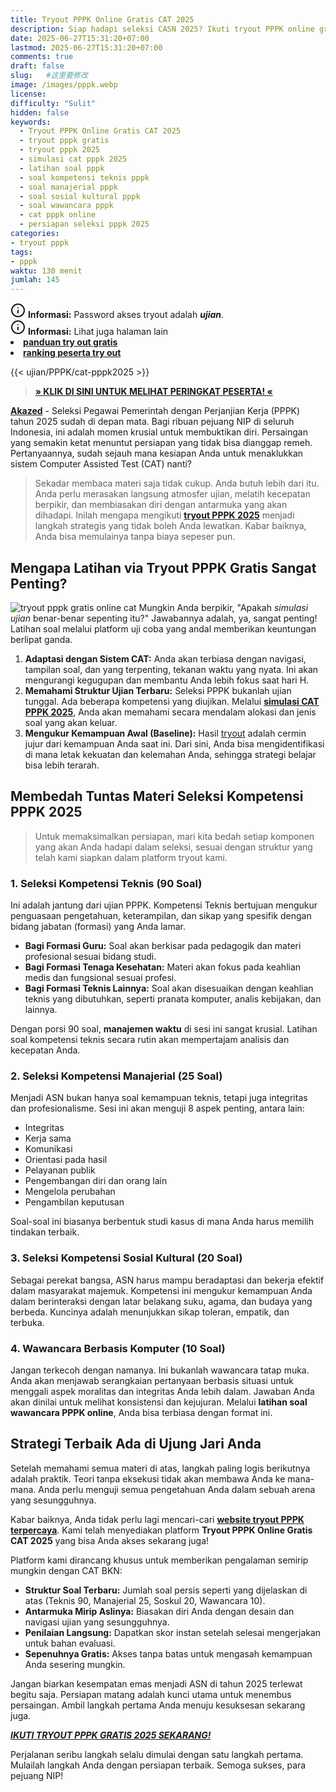 ```yaml
---
title: Tryout PPPK Online Gratis CAT 2025
description: Siap hadapi seleksi CASN 2025? Ikuti tryout PPPK online gratis CAT 2025 di sini! Simulasi lengkap Kompetensi Teknis, Manajerial, Sosial Kultural, dan Wawancara sesuai sistem BKN terbaru. Ukur kemampuanmu sekarang!
date: 2025-06-27T15:31:20+07:00
lastmod: 2025-06-27T15:31:20+07:00
comments: true
draft: false 
slug:   #这里要修改
image: /images/pppk.webp
license: 
difficulty: "Sulit"
hidden: false
keywords: 
  - Tryout PPPK Online Gratis CAT 2025
  - tryout pppk gratis
  - tryout pppk 2025
  - simulasi cat pppk 2025
  - latihan soal pppk
  - soal kompetensi teknis pppk
  - soal manajerial pppk
  - soal sosial kultural pppk
  - soal wawancara pppk
  - cat pppk online
  - persiapan seleksi pppk 2025
categories:
- tryout pppk
tags:
- pppk
waktu: 130 menit
jumlah: 145 
---
```


<div class="alert alert-info">
  <svg xmlns="http://www.w3.org/2000/svg" width="24" height="24" viewBox="0 0 24 24" fill="none" stroke="currentColor" stroke-width="2" stroke-linecap="round" stroke-linejoin="round" class="feather feather-info"><circle cx="12" cy="12" r="10"></circle><line x1="12" y1="16" x2="12" y2="12"></line>    <line x1="12" y1="8" x2="12.01" y2="8"></line>  </svg>
  <span><strong>Informasi:</strong> Password akses tryout adalah <b><i>ujian</b></i>.</span>
</div>
<div class="alert alert-info">
  <svg xmlns="http://www.w3.org/2000/svg" width="24" height="24" viewBox="0 0 24 24" fill="none" stroke="currentColor" stroke-width="2" stroke-linecap="round" stroke-linejoin="round" class="feather feather-info"><circle cx="12" cy="12" r="10"></circle><line x1="12" y1="16" x2="12" y2="12"></line>    <line x1="12" y1="8" x2="12.01" y2="8"></line>  </svg>
  <span><strong>Informasi:</strong> Lihat juga halaman lain<b> <li><a href="/ujian/cara-ikut-tryout-online-gratis">panduan try out gratis</a></li></b> <b><li><a href="/ujian/ranking-peserta-tryout">ranking peserta try out</a></li></b></span>
</div>



{{< ujian/PPPK/cat-pppk2025 >}}

> **[» KLIK DI SINI UNTUK MELIHAT PERINGKAT PESERTA! «](/ujian/ranking-peserta-tryout/)**


**[Akazed](/)** - Seleksi Pegawai Pemerintah dengan Perjanjian Kerja (PPPK) tahun 2025 sudah di depan mata. Bagi ribuan pejuang NIP di seluruh Indonesia, ini adalah momen krusial untuk membuktikan diri. Persaingan yang semakin ketat menuntut persiapan yang tidak bisa dianggap remeh. Pertanyaannya, sudah sejauh mana kesiapan Anda untuk menaklukkan sistem Computer Assisted Test (CAT) nanti?

>Sekadar membaca materi saja tidak cukup. Anda butuh lebih dari itu. Anda perlu merasakan langsung atmosfer ujian, melatih kecepatan berpikir, dan membiasakan diri dengan antarmuka yang akan dihadapi. Inilah mengapa mengikuti **[tryout PPPK 2025](/ujian/pppk/tryout-cat-pppk-2025/)** menjadi langkah strategis yang tidak boleh Anda lewatkan. Kabar baiknya, Anda bisa memulainya tanpa biaya sepeser pun.

## Mengapa Latihan via Tryout PPPK Gratis Sangat Penting?
![tryout pppk gratis online cat](/images/pppk.webp)
Mungkin Anda berpikir, "Apakah *simulasi ujian* benar-benar sepenting itu?" Jawabannya adalah, ya, sangat penting! Latihan soal melalui platform uji coba yang andal memberikan keuntungan berlipat ganda.

1.  **Adaptasi dengan Sistem CAT:** Anda akan terbiasa dengan navigasi, tampilan soal, dan yang terpenting, tekanan waktu yang nyata. Ini akan mengurangi kegugupan dan membantu Anda lebih fokus saat hari H.
2.  **Memahami Struktur Ujian Terbaru:** Seleksi PPPK bukanlah ujian tunggal. Ada beberapa kompetensi yang diujikan. Melalui **[simulasi CAT PPPK 2025](/ujian/pppk/tryout-cat-pppk-2025/)**, Anda akan memahami secara mendalam alokasi dan jenis soal yang akan keluar.
3.  **Mengukur Kemampuan Awal (Baseline):** Hasil [tryout](/ujian/) adalah cermin jujur dari kemampuan Anda saat ini. Dari sini, Anda bisa mengidentifikasi di mana letak kekuatan dan kelemahan Anda, sehingga strategi belajar bisa lebih terarah.

## Membedah Tuntas Materi Seleksi Kompetensi PPPK 2025

>Untuk memaksimalkan persiapan, mari kita bedah setiap komponen yang akan Anda hadapi dalam seleksi, sesuai dengan struktur yang telah kami siapkan dalam platform tryout kami.

### 1. Seleksi Kompetensi Teknis (90 Soal)

Ini adalah jantung dari ujian PPPK. Kompetensi Teknis bertujuan mengukur penguasaan pengetahuan, keterampilan, dan sikap yang spesifik dengan bidang jabatan (formasi) yang Anda lamar.

* **Bagi Formasi Guru:** Soal akan berkisar pada pedagogik dan materi profesional sesuai bidang studi.
* **Bagi Formasi Tenaga Kesehatan:** Materi akan fokus pada keahlian medis dan fungsional sesuai profesi.
* **Bagi Formasi Teknis Lainnya:** Soal akan disesuaikan dengan keahlian teknis yang dibutuhkan, seperti pranata komputer, analis kebijakan, dan lainnya.

Dengan porsi 90 soal, **manajemen waktu** di sesi ini sangat krusial. Latihan soal kompetensi teknis secara rutin akan mempertajam analisis dan kecepatan Anda.

### 2. Seleksi Kompetensi Manajerial (25 Soal)

Menjadi ASN bukan hanya soal kemampuan teknis, tetapi juga integritas dan profesionalisme. Sesi ini akan menguji 8 aspek penting, antara lain:
* Integritas
* Kerja sama
* Komunikasi
* Orientasi pada hasil
* Pelayanan publik
* Pengembangan diri dan orang lain
* Mengelola perubahan
* Pengambilan keputusan

Soal-soal ini biasanya berbentuk studi kasus di mana Anda harus memilih tindakan terbaik.

### 3. Seleksi Kompetensi Sosial Kultural (20 Soal)

Sebagai perekat bangsa, ASN harus mampu beradaptasi dan bekerja efektif dalam masyarakat majemuk. Kompetensi ini mengukur kemampuan Anda dalam berinteraksi dengan latar belakang suku, agama, dan budaya yang berbeda. Kuncinya adalah menunjukkan sikap toleran, empatik, dan terbuka.

### 4. Wawancara Berbasis Komputer (10 Soal)

Jangan terkecoh dengan namanya. Ini bukanlah wawancara tatap muka. Anda akan menjawab serangkaian pertanyaan berbasis situasi untuk menggali aspek moralitas dan integritas Anda lebih dalam. Jawaban Anda akan dinilai untuk melihat konsistensi dan kejujuran. Melalui **latihan soal wawancara PPPK online**, Anda bisa terbiasa dengan format ini.

## Strategi Terbaik Ada di Ujung Jari Anda

Setelah memahami semua materi di atas, langkah paling logis berikutnya adalah praktik. Teori tanpa eksekusi tidak akan membawa Anda ke mana-mana. Anda perlu menguji semua pengetahuan Anda dalam sebuah arena yang sesungguhnya.

Kabar baiknya, Anda tidak perlu lagi mencari-cari **[website tryout PPPK terpercaya](/link-tryout-ppg-gratis/)**. Kami telah menyediakan platform **Tryout PPPK Online Gratis CAT 2025** yang bisa Anda akses sekarang juga!

Platform kami dirancang khusus untuk memberikan pengalaman semirip mungkin dengan CAT BKN:
* **Struktur Soal Terbaru:** Jumlah soal persis seperti yang dijelaskan di atas (Teknis 90, Manajerial 25, Soskul 20, Wawancara 10).
* **Antarmuka Mirip Aslinya:** Biasakan diri Anda dengan desain dan navigasi ujian yang sesungguhnya.
* **Penilaian Langsung:** Dapatkan skor instan setelah selesai mengerjakan untuk bahan evaluasi.
* **Sepenuhnya Gratis:** Akses tanpa batas untuk mengasah kemampuan Anda sesering mungkin.

Jangan biarkan kesempatan emas menjadi ASN di tahun 2025 terlewat begitu saja. Persiapan matang adalah kunci utama untuk menembus persaingan. Ambil langkah pertama Anda menuju kesuksesan sekarang juga.


 ***[ IKUTI TRYOUT PPPK GRATIS 2025 SEKARANG!](/categories/tryout-pppk/)***
  
Perjalanan seribu langkah selalu dimulai dengan satu langkah pertama. Mulailah langkah Anda dengan persiapan terbaik. Semoga sukses, para pejuang NIP!